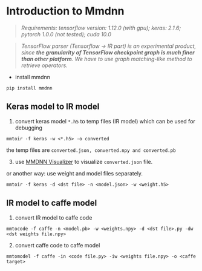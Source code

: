 # Introduction to Mmdnn

> *Requirements: tensorflow version: 1.12.0 (with gpu); keras: 2.1.6; pytorch 1.0.0 (not tested); cuda 10.0*

> *TensorFlow parser (Tensorflow -> IR part) is an experimental product, since __the granularity of TensorFlow checkpoint graph is much finer than other platform__. We have to use graph matching-like method to retrieve operators.*

* install mmdnn
```
pip install mmdnn
```
## Keras model to IR model

1. convert keras model `*.h5` to temp files (IR model) which can be used for debugging

```
mmtoir -f keras -w <*.h5> -o converted
```
the temp files are `converted.json, converted.npy and converted.pb`

3. use [MMDNN Visualizer](http://mmdnn.eastasia.cloudapp.azure.com:8080/) to visualize `converted.json` file. 

or another way: use weight and model files separately. 
```
mmtoir -f keras -d <dst file> -n <model.json> -w <weight.h5>
```

## IR model to caffe model

1. convert IR model to caffe code
```
mmtocode -f caffe -n <model.pb> -w <weights.npy> -d <dst file>.py -dw <dst weights file.npy>
```

2. convert caffe code to caffe model
```
mmtomodel -f caffe -in <code file.py> -iw <weights file.npy> -o <caffe target>
```

